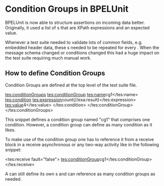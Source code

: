 Condition Groups in BPELUnit
============================

BPELUnit is now able to structure assertions on incoming data better. Originally,
it used a list of <condition>s that are XPath expressions and an expected value.

Whenever a test suite needed to validate lots of common fields, e.g. embedded header data,
these <condition>s needed to be repeated for every <receive>. When the message
schema changed or conditions changed this had a huge impact on the test suite
requiring much manual work.

How to define Condition Groups
------------------------------

Condition Groups are defined at the top level of the test suite file. 

<tes:conditionGroups>
  <tes:conditionGroup>
    <tes:name>cg1</tes:name>
    <tes:condition>
      <tes:expression>count(//exa:result)</tes:expression>
      <tes:value>4</tes:value>
    </tes:condition>
  </tes:conditionGroup>
</tes:conditionGroups>

This snippet defines a condition group named "cg1" that comprises one condition.
However, a condition group can define as many condition as it likes.

To make use of the condition group one has to reference it from a receive block
in a receive asynchronous or any two-way activity like in the following snippet:

<tes:receive fault="false">
  <tes:conditionGroup>cg1</tes:conditionGroup>
</tes:receive>

A <receive> can still define its own <condition>s and can reference as many 
condition groups as needed.
 